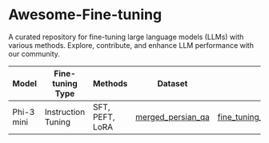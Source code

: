 # Awesome-Fine-tuning
A curated repository for fine-tuning large language models (LLMs) with various methods. Explore, contribute, and enhance LLM performance with our community.

| Model             | Fine-tuning Type | Methods | Dataset               | Notebook          | Output Model
|-------------------|--------------------|--------------------|------------------------|-------------------|-------------------|
| Phi-3 mini             | Instruction Tuning | SFT, PEFT, LoRA              | [merged_persian_qa](https://huggingface.co/datasets/mshojaei77/merged_persian_qa)   | [fine_tuning_phi_3_mini_lora_unsloth.ipynb](https://github.com/mshojaei77/Awesome-Fine-tuning/blob/main/fine_tuning_phi_3_mini_lora_unsloth.ipynb)         | [persian_phi-3](https://huggingface.co/mshojaei77/persian_phi-3) 
